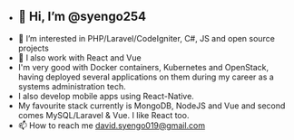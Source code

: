 - ## 👋 Hi, I’m @syengo254
- 👀 I’m interested in PHP/Laravel/CodeIgniter, C#, JS and open source projects
- 🌱 I also work with React and Vue
- I'm very good with Docker containers, Kubernetes and OpenStack, having deployed several applications on them during my career as a systems administration tech.
- I also develop mobile apps using React-Native.
- My favourite stack currently is MongoDB, NodeJS and Vue and second comes MySQL/Laravel & Vue. I like React too.
- 📫 How to reach me david.syengo019@gmail.com

<!---
syengo254/syengo254 is a ✨ special ✨ repository because its `README.md` (this file) appears on your GitHub profile.
You can click the Preview link to take a look at your changes.
--->
